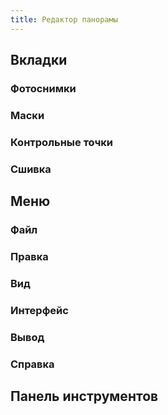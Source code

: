 ```yaml
---
title: Редактор панорамы
---
```

## Вкладки

### Фотоснимки

### Маски

### Контрольные точки

### Сшивка

## Меню

### Файл

### Правка

### Вид

### Интерфейс

### Вывод

### Справка

## Панель инструментов
